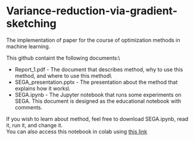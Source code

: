 # Variance-reduction-via-gradient-sketching
The implementation of paper for the course of optimization methods in machine learning.

This github containt the following documents:\
- Report_1.pdf - The document that describes method, why to use this method, and where to use this method\
- SEGA_presentation.pptx - The presentation about the method that explains how it works\
- SEGA.ipynb - The Jupyter notebook that runs some experiments on SEGA. This document is designed as the educational notebook with comments.

If you wish to learn about method, feel free to download SEGA.ipynb, read it, run it, and change it.\
You can also access this notebook in colab using [this link](https://colab.research.google.com/drive/1TA99viKEpGh0p252v7RePmJ7_MxDoM16#scrollTo=wq-ASEPIU7XJ)

